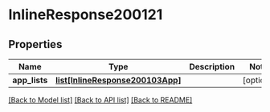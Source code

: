 # InlineResponse200121

## Properties
Name | Type | Description | Notes
------------ | ------------- | ------------- | -------------
**app_lists** | [**list[InlineResponse200103App]**](InlineResponse200103App.md) |  | [optional] 

[[Back to Model list]](../README.md#documentation-for-models) [[Back to API list]](../README.md#documentation-for-api-endpoints) [[Back to README]](../README.md)

